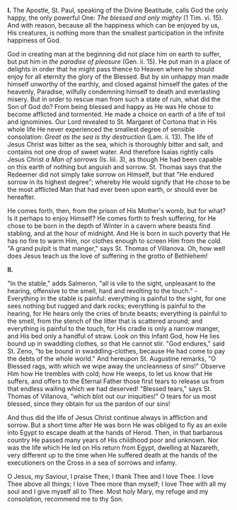 
**I\.** The Apostle, St. Paul, speaking of the Divine Beatitude, calls God the only happy, the only powerful One: *The blessed and only mighty* (1 Tim. vi. 15). And with reason, because all the happiness which can be enjoyed by us, His creatures, is nothing more than the smallest participation in the infinite happiness of God.

God in creating man at the beginning did not place him on earth to suffer, but put him in *the paradise of pleasure* (Gen. ii. 15). He put man in a place of delights in order that he might pass thence to Heaven where he should enjoy for all eternity the glory of the Blessed. But by sin unhappy man made himself unworthy of the earthly, and closed against himself the gates of the heavenly, Paradise, wilfully condemning himself to death and everlasting misery. But in order to rescue man from such a state of ruin, what did the Son of God do? From being blessed and happy as He was He chose to become afflicted and tormented. He made a choice on earth of a life of toil and ignominies. Our Lord revealed to St. Margaret of Cortona that in His whole life He never experienced the smallest degree of sensible consolation: *Great as the sea is thy destruction* (Lam. ii. 13). The life of Jesus Christ was bitter as the sea, which is thoroughly bitter and salt, and contains not one drop of sweet water. And therefore Isaias rightly calls Jesus Christ *a Man of sorrows* (Is. liii. 3), as though He had been capable on this earth of nothing but anguish and sorrow. St. Thomas says that the Redeemer did not simply take sorrow on Himself, but that \"He endured sorrow in its highest degree\"; whereby He would signify that He chose to be the most afflicted Man that had ever been upon earth, or should ever be hereafter.

He comes forth, then, from the prison of His Mother\'s womb, but for what? Is it perhaps to enjoy Himself? He comes forth to fresh suffering, for He chose to be born in the depth of Winter in a cavern where beasts find stabling, and at the hour of midnight. And He is born in such poverty that He has no fire to warm Him, nor clothes enough to screen Him from the cold. \"A grand pulpit is that manger,\" says St. Thomas of Villanova. Oh, how well does Jesus teach us the love of suffering in the grotto of Bethlehem!

**II\.**

\"In the stable,\" adds Salmeron, \"all is vile to the sight, unpleasant to the hearing, offensive to the smell, hard and revolting to the touch.\" - Everything in the stable is painful: everything is painful to the sight, for one sees nothing but rugged and dark rocks; everything is painful to the hearing, for He hears only the cries of brute beasts; everything is painful to the smell, from the stench of the litter that is scattered around; and everything is painful to the touch, for His cradle is only a narrow manger, and His bed only a handful of straw. Look on this Infant God, how He lies bound up in swaddling clothes, so that He cannot stir. \"God endures,\" said St. Zeno, \"to be bound in swaddling-clothes, because He had come to pay the debts of the whole world.\" And hereupon St. Augustine remarks, \"O Blessed rags, with which we wipe away the uncleanness of sins!\" Observe Him how He trembles with cold; how He weeps, to let us know that He suffers, and offers to the Eternal Father those first tears to release us from that endless wailing which we had deserved! \"Blessed tears,\" says St. Thomas of Villanova, \"which blot out our iniquities!\" O tears for us most blessed, since they obtain for us the pardon of our sins!

And thus did the life of Jesus Christ continue always in affliction and sorrow. But a short time after He was born He was obliged to fly as an exile into Egypt to escape death at the hands of Herod. Then, in that barbarous country He passed many years of His childhood poor and unknown. Nor was the life which He led on His return from Egypt, dwelling at Nazareth, very different up to the time when He suffered death at the hands of the executioners on the Cross in a sea of sorrows and infamy.

O Jesus, my Saviour, I praise Thee, I thank Thee and I love Thee. I love Thee above all things; I love Thee more than myself; I love Thee with all my soul and I give myself all to Thee. Most holy Mary, my refuge and my consolation, recommend me to thy Son.

